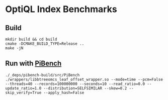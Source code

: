 # OptiQL Index Benchmarks

## Build
```
mkdir build && cd build
cmake -DCMAKE_BUILD_TYPE=Release ..
make -jN
```

## Run with [PiBench](https://github.com/sfu-dis/pibench.git)
```
./_deps/pibench-build/src/PiBench ./wrappers/libbtreeomcs_leaf_offset_wrapper.so --mode=time --pcm=False --threads=40 --records=100000000 --seconds=10 --read_ratio=0.0 --update_ratio=1.0 --distribution=SELFSIMILAR --skew=0.2 --skip_verify=True --apply_hash=False
```
